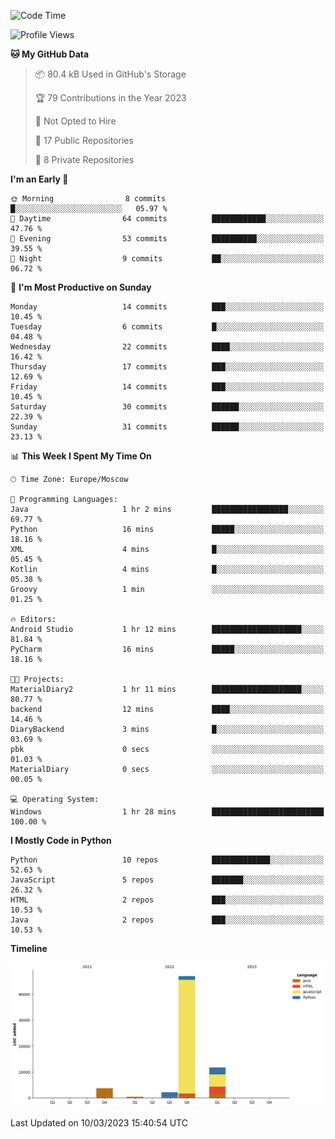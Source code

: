 <!--START_SECTION:waka-->
![Code Time](http://img.shields.io/badge/Code%20Time-36%20hrs%2044%20mins-blue)

![Profile Views](http://img.shields.io/badge/Profile%20Views-0-blue)

**🐱 My GitHub Data** 

> 📦 80.4 kB Used in GitHub's Storage 
 > 
> 🏆 79 Contributions in the Year 2023
 > 
> 🚫 Not Opted to Hire
 > 
> 📜 17 Public Repositories 
 > 
> 🔑 8 Private Repositories 
 > 
**I'm an Early 🐤** 

```text
🌞 Morning                8 commits           █░░░░░░░░░░░░░░░░░░░░░░░░   05.97 % 
🌆 Daytime                64 commits          ████████████░░░░░░░░░░░░░   47.76 % 
🌃 Evening                53 commits          ██████████░░░░░░░░░░░░░░░   39.55 % 
🌙 Night                  9 commits           ██░░░░░░░░░░░░░░░░░░░░░░░   06.72 % 
```
📅 **I'm Most Productive on Sunday** 

```text
Monday                   14 commits          ███░░░░░░░░░░░░░░░░░░░░░░   10.45 % 
Tuesday                  6 commits           █░░░░░░░░░░░░░░░░░░░░░░░░   04.48 % 
Wednesday                22 commits          ████░░░░░░░░░░░░░░░░░░░░░   16.42 % 
Thursday                 17 commits          ███░░░░░░░░░░░░░░░░░░░░░░   12.69 % 
Friday                   14 commits          ███░░░░░░░░░░░░░░░░░░░░░░   10.45 % 
Saturday                 30 commits          ██████░░░░░░░░░░░░░░░░░░░   22.39 % 
Sunday                   31 commits          ██████░░░░░░░░░░░░░░░░░░░   23.13 % 
```


📊 **This Week I Spent My Time On** 

```text
🕑︎ Time Zone: Europe/Moscow

💬 Programming Languages: 
Java                     1 hr 2 mins         █████████████████░░░░░░░░   69.77 % 
Python                   16 mins             █████░░░░░░░░░░░░░░░░░░░░   18.16 % 
XML                      4 mins              █░░░░░░░░░░░░░░░░░░░░░░░░   05.45 % 
Kotlin                   4 mins              █░░░░░░░░░░░░░░░░░░░░░░░░   05.38 % 
Groovy                   1 min               ░░░░░░░░░░░░░░░░░░░░░░░░░   01.25 % 

🔥 Editors: 
Android Studio           1 hr 12 mins        ████████████████████░░░░░   81.84 % 
PyCharm                  16 mins             █████░░░░░░░░░░░░░░░░░░░░   18.16 % 

🐱‍💻 Projects: 
MaterialDiary2           1 hr 11 mins        ████████████████████░░░░░   80.77 % 
backend                  12 mins             ████░░░░░░░░░░░░░░░░░░░░░   14.46 % 
DiaryBackend             3 mins              █░░░░░░░░░░░░░░░░░░░░░░░░   03.69 % 
pbk                      0 secs              ░░░░░░░░░░░░░░░░░░░░░░░░░   01.03 % 
MaterialDiary            0 secs              ░░░░░░░░░░░░░░░░░░░░░░░░░   00.05 % 

💻 Operating System: 
Windows                  1 hr 28 mins        █████████████████████████   100.00 % 
```

**I Mostly Code in Python** 

```text
Python                   10 repos            █████████████░░░░░░░░░░░░   52.63 % 
JavaScript               5 repos             ███████░░░░░░░░░░░░░░░░░░   26.32 % 
HTML                     2 repos             ███░░░░░░░░░░░░░░░░░░░░░░   10.53 % 
Java                     2 repos             ███░░░░░░░░░░░░░░░░░░░░░░   10.53 % 
```



**Timeline**

![Lines of Code chart](https://raw.githubusercontent.com/Adlemex/Adlemex/main/assets/bar_graph.png)


 Last Updated on 10/03/2023 15:40:54 UTC
<!--END_SECTION:waka-->
